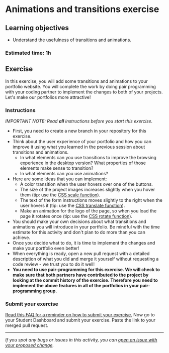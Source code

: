 # Animations and transitions exercise

## Learning objectives
- Understand the usefulness of transitions and animations.

### Estimated time: 1h

## Exercise

In this exercise, you will add some transitions and animations to your portfolio website. You will complete the work by doing pair programming with your coding partner to implement the changes to both of your projects. Let's make our portfolios more attractive!

### Instructions
*IMPORTANT NOTE: Read **all** instructions before you start this exercise.*

- First, you need to create a new branch in your repository for this exercise.
- Think about the user experience of your portfolio and how you can improve it using what you learned in the previous session about transitions and animations.
  - In what elements can you use transitions to improve the browsing experience in the desktop version? What properties of those elements make sense to transition?
  - In what elements can you use animations?
- Here are some ideas that you can implement:
  - A color transition when the user hovers over one of the buttons.
  - The size of the project images increases slightly when you hover them (tip: use the [CSS scale function](https://developer.mozilla.org/en-US/docs/Web/CSS/transform-function/scale())).
  - The text of the form instructions moves slightly to the right when the user hovers it (tip: use the [CSS translate function](https://developer.mozilla.org/en-US/docs/Web/CSS/transform-function/translate())).
  - Make an animation for the logo of the page, so when you load the page it rotates once (tip: use the [CSS rotate function](https://developer.mozilla.org/en-US/docs/Web/CSS/transform-function/rotate())).
- You should make your own decisions about what transitions and animations you will introduce in your portfolio. Be mindful with the time estimate for this activity and don't plan to do more than you can achieve.
- Once you decide what to do, it is time to implement the changes and make your portfolio even better!
- When everything is ready, open a new pull request with a detailed description of what you did and merge it yourself without requesting a code review - we trust you to do it well!
- **You need to use pair-programming for this exercise. We will check to make sure that both partners have contributed to the project by looking at the commit history of the exercise. Therefore you need to implement the above features in all of the portfolios in your pair-programming group.**



### Submit your exercise
[Read this FAQ for a reminder on how to submit your exercise.](https://microverse.zendesk.com/hc/en-us/articles/360061344234)
Now go to your Student Dashboard and submit your exercise.
Paste the link to your merged pull request.

------

_If you spot any bugs or issues in this activity, you can [open an issue with your proposed change](https://github.com/microverseinc/curriculum-transversal-skills/blob/main/git-github/articles/open_issue.md)._